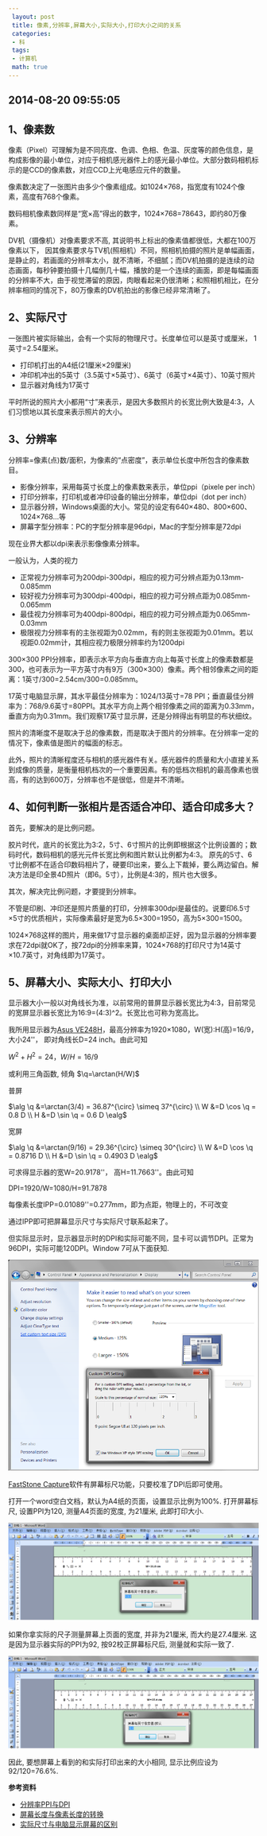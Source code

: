 ```yaml
---
 layout: post
 title: 像素,分辨率,屏幕大小,实际大小,打印大小之间的关系
 categories:
 - 科
 tags:
 - 计算机
 math: true
---
```


## 2014-08-20 09:55:05

## 1、像素数

像素（Pixel）可理解为是不同亮度、色调、色相、色温、灰度等的颜色信息，是构成影像的最小单位，对应于相机感光器件上的感光最小单位。大部分数码相机标示的是CCD的像素数，对应CCD上光电感应元件的数量。

像素数决定了一张图片由多少个像素组成。如1024×768，指宽度有1024个像素，高度有768个像素。

数码相机像素数同样是“宽×高”得出的数字，1024×768=78643，即约80万像素。

DV机（摄像机）对像素要求不高, 其说明书上标出的像素值都很低，大都在100万像素以下， 因其像素要求与TV机(照相机）不同，照相机拍摄的照片是单幅画面，是静止的，若画面的分辨率太小，就不清晰，不细腻；而DV机拍摄的是连续的动态画面，每秒钟要拍摄十几幅倒几十幅，播放的是一个连续的画面，即是每幅画面的分辨率不大，由于视觉滞留的原因，肉眼看起来仍很清晰；和照相机相比，在分辨率相同的情况下，80万像素的DV机拍出的影像已经非常清晰了。

## 2、实际尺寸

一张图片被实际输出，会有一个实际的物理尺寸。长度单位可以是英寸或厘米， 1英寸=2.54厘米。

- 打印机打出的A4纸(21厘米×29厘米)
- 冲印机冲出的5英寸（3.5英寸×5英寸）、6英寸（6英寸×4英寸）、10英寸照片
- 显示器对角线为17英寸

平时所说的照片大小都用“寸”来表示，是因大多数照片的长宽比例大致是4:3，人们习惯地以其长度来表示照片的大小。

## 3、分辨率

分辨率=像素(点)数/面积，为像素的“点密度”，表示单位长度中所包含的像素数目。

- 影像分辨率，采用每英寸长度上的像素数来表示，单位ppi（pixele per inch）
- 打印分辨率，打印机或者冲印设备的输出分辨率，单位dpi（dot per inch）
- 显示器分辨，Windows桌面的大小。常见的设定有640×480、800×600、1024×768…等
- 屏幕字型分辨率：PC的字型分辨率是96dpi，Mac的字型分辨率是72dpi

现在业界大都以dpi来表示影像像素分辨率。

一般认为，人类的视力

- 正常视力分辨率可为200dpi-300dpi，相应的视力可分辨点距为0.13mm-0.085mm
- 较好视力分辨率可为300dpi-400dpi，相应的视力可分辨点距为0.085mm-0.065mm
- 最佳视力分辨率可为400dpi-800dpi，相应的视力可分辨点距为0.065mm-0.03mm
- 极限视力分辨率有的主张视距为0.02mm，有的则主张视距为0.01mm。若以视距0.02mm计，其相应视力极限分辨率约为1200dpi

300×300 PPI分辨率，即表示水平方向与垂直方向上每英寸长度上的像素数都是300，也可表示为一平方英寸内有9万（300×300）像素。两个相邻像素之间的距离：1英寸/300=2.54cm/300=0.085mm。

17英寸电脑显示屏，其水平最佳分辨率为：1024/13英寸=78 PPI；垂直最佳分辨率为：768/9.6英寸=80PPI。其水平方向上两个相邻像素之间的距离为0.33mm，垂直方向为0.31mm。我们观察17英寸显示屏，还是分辨得出有明显的布状细纹。

照片的清晰度不是取决于总的像素数，而是取决于图片的分辨率。在分辨率一定的情况下，像素值是图片的幅面的标志。

此外，照片的清晰程度还与相机的感光器件有关。感光器件的质量和大小直接关系到成像的质量，是衡量相机档次的一个重要因素。有的低档次相机的最高像素也很高，有的达到600万，分辨率也不是很低，但是并不清晰。

## 4、如何判断一张相片是否适合冲印、适合印成多大？

首先，要解决的是比例问题。

胶片时代，底片的长宽比为3:2，5寸、6寸照片的比例即根据这个比例设置的；数码时代，数码相机的感光元件长宽比例和图片默认比例都为4:3。
原先的5寸、6寸比例都不在适合印数码相片了，硬要印出来，要么上下裁掉，要么两边留白。解决方法是印全景4D照片（即6。5寸），比例是4:3的，照片也大很多。

其次，解决完比例问题，才要提到分辨率。

不管是印刷、冲印还是照片质量的打印，分辨率300dpi是最佳的。说要印6.5寸×5寸的优质相片，实际像素最好是宽为6.5×300=1950，高为5×300=1500。

1024×768这样的图片，用来做17寸显示器的桌面却正好，因为显示器的分辨率要求在72dpi就OK了，按72dpi的分辨率来算，1024×768的打印尺寸为14英寸×10.7英寸，对角线即为17英寸。

## 5、屏幕大小、实际大小、打印大小

显示器大小一般以对角线长为准，以前常用的普屏显示器长宽比为4:3，目前常见的宽屏显示器长宽比为16:9=(4:3)^2。长宽比也可称为宽高比。

我所用显示器为[Asus VE248H](http://www.newegg.com/Product/Product.aspx?Item=N82E16824236102)，最高分辨率为1920×1080，W(宽):H(高)=16/9，大小24''， 即对角线长D=24 inch。由此可知

$W^2+H^2=24， W/H = 16/9$

或利用三角函数, 倾角 $\q=\arctan(H/W)$

普屏

$\alg 
\q &=\arctan(3/4) = 36.87^{\circ} \simeq 37^{\circ} \\
W &=D \cos \q = 0.8 D \\ 
H &=D \sin \q = 0.6 D
\ealg$


宽屏 

$\alg
\q &=\arctan(9/16) = 29.36^{\circ} \simeq 30^{\circ} \\
W &=D \cos \q = 0.8716 D \\
H &=D \sin \q = 0.4903 D
\ealg$

可求得显示器的宽W=20.9178''， 高H=11.7663''。由此可知

DPI=1920/W=1080/H=91.7878

每像素长度IPP=0.01089''=0.277mm，即为点距，物理上的，不可改变

通过IPP即可把屏幕显示尺寸与实际尺寸联系起来了。

但实际显示时，显示器显示时的DPI和实际可能不同，显卡可以调节DPI。正常为96DPI，实际可能120DPI。Window 7可从下面获知.

![](/pic/PPI.png)

[FastStone Capture](http://www.faststone.org/index.htm)软件有屏幕标尺功能，只要校准了DPI后即可使用。

打开一个word空白文档，默认为A4纸的页面，设置显示比例为100%. 打开屏幕标尺, 设置PPI为120, 测量A4页面的宽度, 为21厘米, 此即打印大小.

![](/pic/Word_120.png)

如果你拿实际的尺子测量屏幕上页面的宽度, 并非为21厘米, 而大约是27.4厘米. 这是因为显示器实际的PPI为92, 按92校正屏幕标尺后, 测量就和实际一致了.

![](/pic/Word_92.png)

因此, 要想屏幕上看到的和实际打印出来的大小相同, 显示比例应设为 92/120=76.6%.

**参考资料**
- [分辨率PPI与DPI](http://blog.csdn.net/wuyao721/article/details/5286753)
- [屏幕长度与像素长度的转换](http://blog.csdn.net/laomai/article/details/4131194)
- [实际尺寸与电脑显示屏幕的区别](http://www.xiangshu.com/read.php?tid=1455538)




